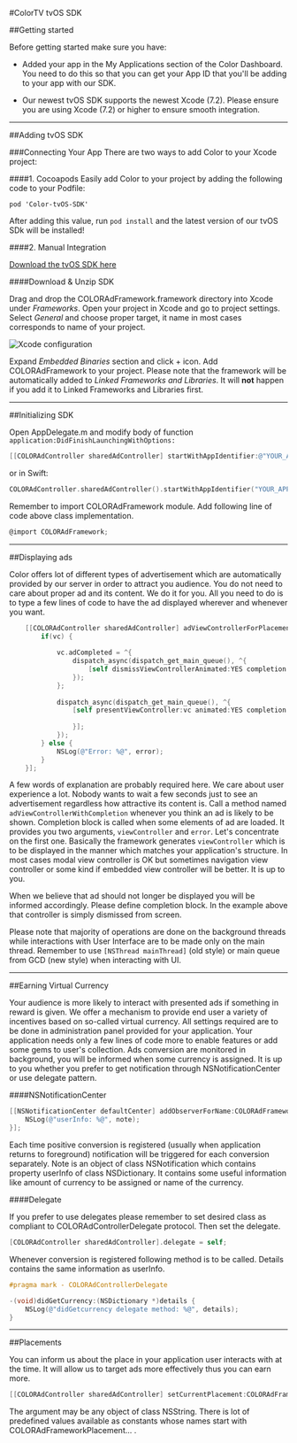 #ColorTV tvOS SDK

##Getting started


Before getting started make sure you have: 

* Added your app in the My Applications section of the Color Dashboard. You need to do this so that you can get your App ID that you'll be adding to your app with our SDK.

* Our newest tvOS SDK supports the newest Xcode (7.2). Please ensure you are using Xcode (7.2) or higher to ensure smooth integration.

---

##Adding tvOS SDK

###Connecting Your App
There are two ways to add Color to your Xcode project:

####1. Cocoapods
Easily add Color to your project by adding the following code to your Podfile:

```
pod 'Color-tvOS-SDK'
```

After adding this value, run `pod install` and the latest version of our tvOS SDk will be installed!

####2. Manual Integration

[Download the tvOS SDK here](https://github.com/replaytv/Color-tvOS-SDK)

####Download & Unzip SDK 

Drag and drop the COLORAdFramework.framework directory into Xcode under *Frameworks*.
Open your project in Xcode and go to project settings. Select *General* and choose proper target, it name in most cases corresponds to name of your project.

![Xcode configuration](https://www.filepicker.io/api/file/ncUuqdGR1GSOBtTaoUE3)

Expand *Embedded Binaries* section and click + icon. Add COLORAdFramework to your project. Please note that the framework will be automatically added to *Linked Frameworks and Libraries*. It will **not** happen if you add it to Linked Frameworks and Libraries first.

---

##Initializing SDK

Open AppDelegate.m and modify body of function `application:DidFinishLaunchingWithOptions:`

```objective-c
[[COLORAdController sharedAdController] startWithAppIdentifier:@"YOUR_APP_ID_HERE"];
```

or in Swift:

```Swift
COLORAdController.sharedAdController().startWithAppIdentifier("YOUR_APP_ID_HERE");
```

Remember to import COLORAdFramework module. Add following line of code above class implementation.

```objective-c
@import COLORAdFramework;
```

---

##Displaying ads

Color offers lot of different types of advertisement which are automatically provided by our server in order to attract you audience. You do not need to care about proper ad and its content. We do it for you. All you need to do is to type a few lines of code to have the ad displayed wherever and whenever you want.

```objective-c
    [[COLORAdController sharedAdController] adViewControllerForPlacement:COLORAdFrameworkPlacementAppLaunch withCompletion:^(COLORAdViewController * _Nullable vc, NSError * _Nullable error) {
        if(vc) {
            
            vc.adCompleted = ^{
                dispatch_async(dispatch_get_main_queue(), ^{
                    [self dismissViewControllerAnimated:YES completion:nil];
                });
            };
            
            dispatch_async(dispatch_get_main_queue(), ^{
                [self presentViewController:vc animated:YES completion:^{
                    
                }];
            });
        } else {
            NSLog(@"Error: %@", error);
        }        
    }];
```

A few words of explanation are probably required here. We care about user experience a lot. Nobody wants to wait a few seconds just to see an advertisement regardless how attractive its content is. Call a method named `adViewControllerWithCompletion` whenever you think an ad is likely to be shown. Completion block is called when some elements of ad are loaded.
It provides you two arguments, `viewController` and `error`. Let's concentrate on the first one. Basically the framework generates `viewController` which is to be displayed in the manner which matches your application's structure. In most cases modal view controller is OK but sometimes navigation view controller or some kind if embedded view controller will be better. It is up to you.

When we believe that ad should not longer be displayed you will be informed accordingly. Please define completion block. In the example above that controller is simply dismissed from screen.

Please note that majority of operations are done on the background threads while interactions with User Interface are to be made only on the main thread. Remember to use `[NSThread mainThread]` (old style) or main queue from GCD (new style) when interacting with UI.

---

##Earning Virtual Currency

Your audience is more likely to interact with presented ads if something in reward is given. We offer a mechanism to provide end user a variety of incentives based on so-called virtual currency. All settings required are to be done in administration panel provided for your application. Your application needs only a few lines of code more to enable features or add some gems to user's collection.
Ads conversion are monitored in background, you will be informed when some currency is assigned. It is up to you whether you prefer to get notification through NSNotificationCenter or use delegate pattern.

####NSNotificationCenter

```objective-c
[[NSNotificationCenter defaultCenter] addObserverForName:COLORAdFrameworkNotificationDidGetCurrency object:nil queue:nil usingBlock:^(NSNotification * _Nonnull note) {
    NSLog(@"userInfo: %@", note);
}];
```

Each time positive conversion is registered (usually when application returns to foreground) notification will be triggered for each conversion separately. Note is an object of class NSNotification which contains property userInfo of class NSDictionary. It contains some useful information like amount of currency to be assigned or name of the currency.

####Delegate

If you prefer to use delegates please remember to set desired class as compliant to COLORAdControllerDelegate protocol. Then set the delegate.

```objective-c
[COLORAdController sharedAdController].delegate = self;
```

Whenever conversion is registered following method is to be called. Details contains the same information as userInfo.

```objective-c
#pragma mark - COLORAdControllerDelegate

-(void)didGetCurrency:(NSDictionary *)details {
    NSLog(@"didGetcurrency delegate method: %@", details);
}
```

---

##Placements

You can inform us about the place in your application user interacts with at the time. It will allow us to target ads more effectively thus you can earn more.

```objective-c
[[COLORAdController sharedAdController] setCurrentPlacement:COLORAdFrameworkPlacementStageOpen];
```

The argument may be any object of class NSString. There is lot of predefined values available as constants whose names start with COLORAdFrameworkPlacement... .
